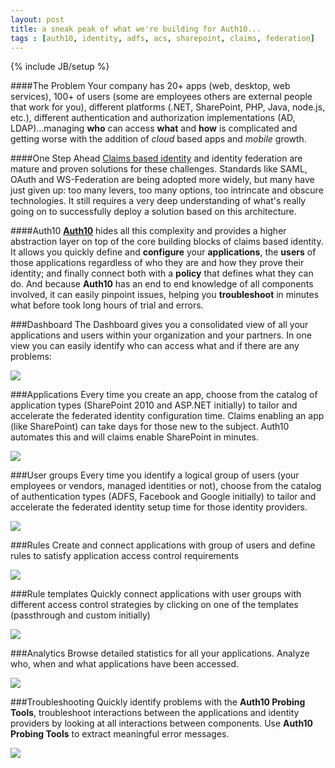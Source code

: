```yaml
---
layout: post
title: a sneak peak of what we're building for Auth10...
tags : [auth10, identity, adfs, acs, sharepoint, claims, federation]
---
```

{% include JB/setup %}

####The Problem
Your company has 20+ apps (web, desktop, web services), 100+ of users (some are employees others are external people that work for you), different platforms (.NET, SharePoint, PHP, Java, node.js, etc.), different authentication and authorization implementations (AD, LDAP)...managing __who__ can access __what__ and __how__ is complicated and getting worse with the addition of *cloud* based apps and *mobile* growth.

####One Step Ahead
[Claims based identity](http://msdn.microsoft.com/en-us/library/ff423674.aspx) and identity federation are mature and proven solutions for these challenges. Standards like SAML, OAuth and WS-Federation are being adopted more widely, but many have just given up: too many levers, too many options, too intrincate and obscure technologies. It still requires a very deep understanding of what's really going on to successfully deploy a solution based on this architecture.

####Auth10
[__Auth10__](http://auth10.com) hides all this complexity and provides a higher abstraction layer on top of the core building blocks of claims based identity. It allows you quickly define and __configure__ your __applications__, the __users__ of those applications regardless of who they are and how they prove their identity; and finally connect both with a __policy__ that defines what they can do. And because __Auth10__ has an end to end knowledge of all components involved, it can easily pinpoint issues, helping you __troubleshoot__ in minutes what before took long hours of trial and errors.


###Dashboard
The Dashboard gives you a consolidated view of all your applications and users within your organization and your partners. In one view you can easily identify who can access what and if there are any problems:

![](http://markdownr.blob.core.windows.net/images/6956447565.png)

###Applications
Every time you create an app, choose from the catalog of application types (SharePoint 2010 and ASP.NET initially) to tailor and accelerate the federated identity configuration time. Claims enabling an app (like SharePoint) can take days for those new to the subject. Auth10 automates this and will claims enable SharePoint in minutes.

![](http://markdownr.blob.core.windows.net/images/6179843389.png)

###User groups
Every time you identify a logical group of users (your employees or vendors, managed identities or not), choose from the catalog of authentication types (ADFS, Facebook and Google initially) to tailor and accelerate the federated identity setup time for those identity providers.

![](http://markdownr.blob.core.windows.net/images/5011326206.png)

###Rules
Create and connect applications with group of users and define rules to satisfy application access control requirements

![](http://markdownr.blob.core.windows.net/images/6749064028.png)

###Rule templates
Quickly connect applications with user groups with different access control strategies by clicking on one of the templates (passthrough and custom initially)

![](http://markdownr.blob.core.windows.net/images/3939488281.png)

###Analytics
Browse detailed statistics for all your applications. Analyze who, when and what applications have been accessed.

![](http://markdownr.blob.core.windows.net/images/6729874989.png)

###Troubleshooting
Quickly identify problems with the __Auth10 Probing Tools__, troubleshoot interactions between the applications and identity providers by looking at all interactions between components. Use __Auth10 Probing Tools__ to extract meaningful error messages.

![](http://markdownr.blob.core.windows.net/images/837964497.png)

